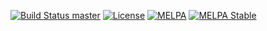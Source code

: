 [![Build Status master](https://img.shields.io/travis/ledger/ledger-mode/master.svg?label=master&style=flat)](https://travis-ci.org/ledger/ledger-mode)
[![License](https://img.shields.io/badge/license-GPL--2.0-blue.svg?style=flat)](https://www.gnu.org/licenses/old-licenses/gpl-2.0.html)
[![MELPA](http://melpa.org/packages/ledger-mode-badge.svg)](http://melpa.org/#/ledger-mode)
[![MELPA Stable](https://stable.melpa.org/packages/ledger-mode-badge.svg)](https://stable.melpa.org/#/ledger-mode)
